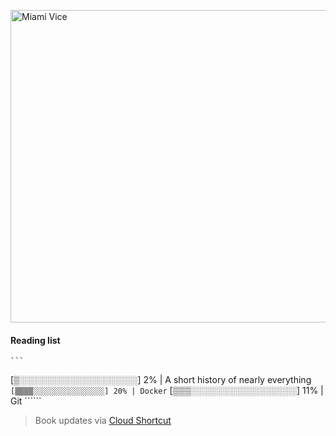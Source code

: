 [<img src="https://media.giphy.com/media/l0IsIMQkVZ0UK1Q7C/giphy.gif" alt="Miami Vice" width="800" height="500">](https://www.youtube.com/watch?v=-aMCzRj3Syg)

  #### Reading list

    ```
  [▒░░░░░░░░░░░░░░░░░░░] 2% | A short history of nearly everything
    ```
  [▒▒▒▒░░░░░░░░░░░░░░░░] 20% | Docker
    ```
  [▒▒▒░░░░░░░░░░░░░░░░░] 11% | Git
    ``````

  > Book updates via [Cloud Shortcut](https://github.com/saschazengler/progress_bar_shortcut)
    
